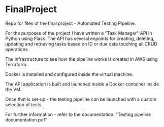 # FinalProject
Repo for files of the final project - Automated Testing Pipeline.

For the purposes of the project I have written a "Task Manager" API in Python using Flask.
The API has several enpoints for creating, deleting, updating and retrieving tasks based on ID or due date touching all CRUD operations.

The infrastructure to see how the pipeline works is created in AWS using Terraform. 

Docker is installed and configured inside the virtual machine.

The API application is built and launched inside a Docker container inside the VM.

Once that is set-up - the testing pipeline can be launched with a custom selection of tests.

For further information - refer to the documentation: "Testing pipeline documentation.pdf"
